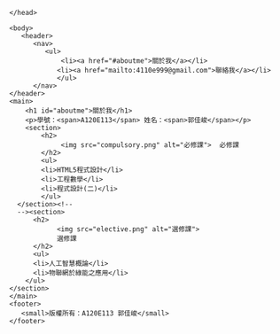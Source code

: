 <!DOCTYPE html>
<html lang="zh-Hant-TW"> 
  <head> 
      <meta charset="utf-8"> 
      <title>關於我(A120E113 郭佳峻)</title> 
      <link rel="stylesheet" href="style.css">
      <link rel="stylesheet" href="style.css">
<link rel="preconnect" href="https://fonts.googleapis.com">
<link rel="preconnect" href="https://fonts.gstatic.com" crossorigin>
<link
href="https://fonts.googleapis.com/css?family=Noto+Sans+TC:wght@100&display=swap"
rel="stylesheet">
 
    </head> 

    <body> 
       <header> 
          <nav> 
             <ul> 
                 <li><a href="#aboutme">關於我</a></li> 
                <li><a href="mailto:4110e999@gmail.com">聯絡我</a></li>  
                </ul> 
          </nav> 
    </header> 
    <main> 
        <h1 id="aboutme">關於我</h1> 
        <p>學號：<span>A120E113</span> 姓名：<span>郭佳峻</span></p>  
        <section> 
            <h2> 
                 <img src="compulsory.png" alt="必修課">  必修課 
            </h2> 
            <ul> 
            <li>HTML5程式設計</li>
            <li>工程數學</li> 
            <li>程式設計(二)</li> 
            </ul> 
      </section><!-- 
      --><section> 
          <h2> 
                <img src="elective.png" alt="選修課"> 
                選修課 
          </h2> 
          <ul>   
          <li>人工智慧概論</li> 
          <li>物聯網於綠能之應用</li> 
        </ul>  
    </section> 
    </main> 
    <footer> 
       <small>版權所有：A120E113 郭佳峻</small> 
    </footer> 
  </body> 
</html> 

